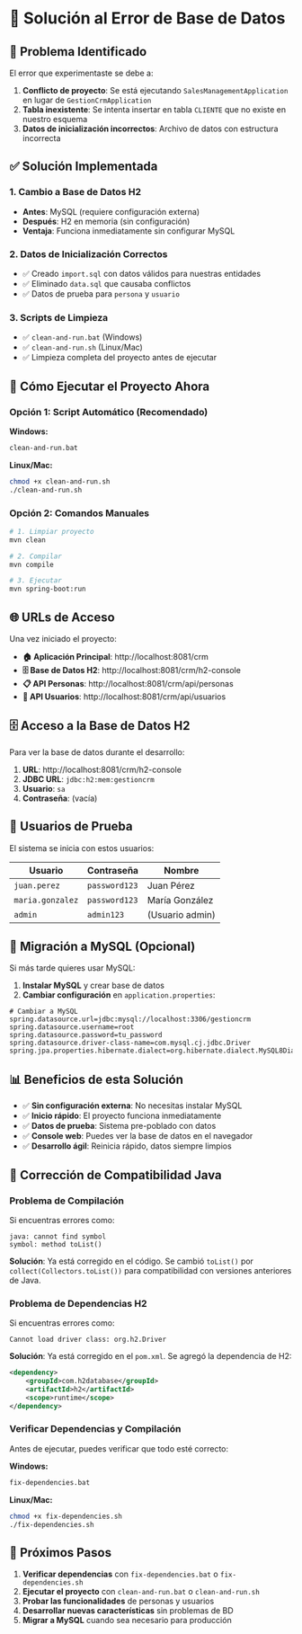 # 🔧 Solución al Error de Base de Datos

## 🚨 **Problema Identificado**

El error que experimentaste se debe a:

1. **Conflicto de proyecto**: Se está ejecutando `SalesManagementApplication` en lugar de `GestionCrmApplication`
2. **Tabla inexistente**: Se intenta insertar en tabla `CLIENTE` que no existe en nuestro esquema
3. **Datos de inicialización incorrectos**: Archivo de datos con estructura incorrecta

## ✅ **Solución Implementada**

### **1. Cambio a Base de Datos H2**
- **Antes**: MySQL (requiere configuración externa)
- **Después**: H2 en memoria (sin configuración)
- **Ventaja**: Funciona inmediatamente sin configurar MySQL

### **2. Datos de Inicialización Correctos**
- ✅ Creado `import.sql` con datos válidos para nuestras entidades
- ✅ Eliminado `data.sql` que causaba conflictos
- ✅ Datos de prueba para `persona` y `usuario`

### **3. Scripts de Limpieza**
- ✅ `clean-and-run.bat` (Windows)
- ✅ `clean-and-run.sh` (Linux/Mac)
- ✅ Limpieza completa del proyecto antes de ejecutar

## 🚀 **Cómo Ejecutar el Proyecto Ahora**

### **Opción 1: Script Automático (Recomendado)**

**Windows:**
```bash
clean-and-run.bat
```

**Linux/Mac:**
```bash
chmod +x clean-and-run.sh
./clean-and-run.sh
```

### **Opción 2: Comandos Manuales**

```bash
# 1. Limpiar proyecto
mvn clean

# 2. Compilar
mvn compile

# 3. Ejecutar
mvn spring-boot:run
```

## 🌐 **URLs de Acceso**

Una vez iniciado el proyecto:

- **🏠 Aplicación Principal**: http://localhost:8081/crm
- **🗄️ Base de Datos H2**: http://localhost:8081/crm/h2-console
- **📋 API Personas**: http://localhost:8081/crm/api/personas
- **👥 API Usuarios**: http://localhost:8081/crm/api/usuarios

## 🗄️ **Acceso a la Base de Datos H2**

Para ver la base de datos durante el desarrollo:

1. **URL**: http://localhost:8081/crm/h2-console
2. **JDBC URL**: `jdbc:h2:mem:gestioncrm`
3. **Usuario**: `sa`
4. **Contraseña**: (vacía)

## 👤 **Usuarios de Prueba**

El sistema se inicia con estos usuarios:

| Usuario | Contraseña | Nombre |
|---------|------------|--------|
| `juan.perez` | `password123` | Juan Pérez |
| `maria.gonzalez` | `password123` | María González |
| `admin` | `admin123` | (Usuario admin) |

## 🔄 **Migración a MySQL (Opcional)**

Si más tarde quieres usar MySQL:

1. **Instalar MySQL** y crear base de datos
2. **Cambiar configuración** en `application.properties`:

```properties
# Cambiar a MySQL
spring.datasource.url=jdbc:mysql://localhost:3306/gestioncrm
spring.datasource.username=root
spring.datasource.password=tu_password
spring.datasource.driver-class-name=com.mysql.cj.jdbc.Driver
spring.jpa.properties.hibernate.dialect=org.hibernate.dialect.MySQL8Dialect
```

## 📊 **Beneficios de esta Solución**

- ✅ **Sin configuración externa**: No necesitas instalar MySQL
- ✅ **Inicio rápido**: El proyecto funciona inmediatamente
- ✅ **Datos de prueba**: Sistema pre-poblado con datos
- ✅ **Console web**: Puedes ver la base de datos en el navegador
- ✅ **Desarrollo ágil**: Reinicia rápido, datos siempre limpios

## 🔧 **Corrección de Compatibilidad Java**

### **Problema de Compilación**
Si encuentras errores como:
```
java: cannot find symbol
symbol: method toList()
```

**Solución**: Ya está corregido en el código. Se cambió `toList()` por `collect(Collectors.toList())` para compatibilidad con versiones anteriores de Java.

### **Problema de Dependencias H2**
Si encuentras errores como:
```
Cannot load driver class: org.h2.Driver
```

**Solución**: Ya está corregido en el `pom.xml`. Se agregó la dependencia de H2:
```xml
<dependency>
    <groupId>com.h2database</groupId>
    <artifactId>h2</artifactId>
    <scope>runtime</scope>
</dependency>
```

### **Verificar Dependencias y Compilación**
Antes de ejecutar, puedes verificar que todo esté correcto:

**Windows:**
```bash
fix-dependencies.bat
```

**Linux/Mac:**
```bash
chmod +x fix-dependencies.sh
./fix-dependencies.sh
```

## 🎯 **Próximos Pasos**

1. **Verificar dependencias** con `fix-dependencies.bat` o `fix-dependencies.sh`
2. **Ejecutar el proyecto** con `clean-and-run.bat` o `clean-and-run.sh`
3. **Probar las funcionalidades** de personas y usuarios
4. **Desarrollar nuevas características** sin problemas de BD
5. **Migrar a MySQL** cuando sea necesario para producción
